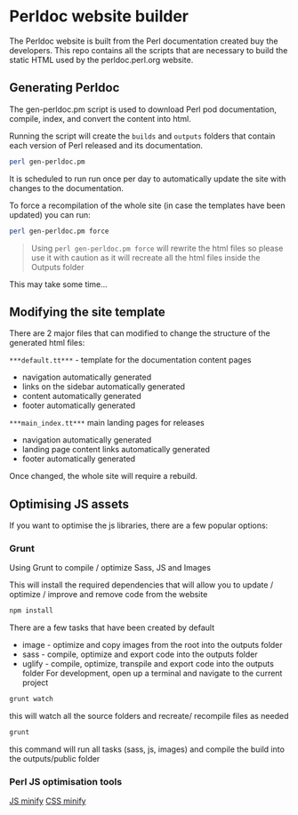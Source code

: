 # Perldoc website builder

The Perldoc website is built from the Perl documentation created buy the developers. This repo contains all the scripts that are necessary to build the static HTML used by the perldoc.perl.org website.

## Generating Perldoc

The gen-perldoc.pm script is used to download Perl pod documentation, compile, index, and convert the content into html.

Running the script will create the `builds` and `outputs` folders that contain each version of Perl released and its documentation.

```bash
perl gen-perldoc.pm
```

It is scheduled to run run once per day to automatically update the site with changes to the documentation. 

To force a recompilation of the whole site (in case the templates have been updated) you can run:

```bash
perl gen-perldoc.pm force
```

> Using `perl gen-perldoc.pm force` will rewrite the html files so please use it with caution as it will recreate all the html files inside the Outputs folder

This may take some time...

## Modifying the site template

There are 2 major files that can modified to change the structure of the generated html files:

`***default.tt***` - template for the documentation content pages

- navigation automatically generated
- links on the sidebar automatically generated
- content automatically generated
- footer automatically generated

`***main_index.tt***` main landing pages for releases

- navigation automatically generated
- landing page content links automatically generated
- footer automatically generated

Once changed, the whole site will require a rebuild.

## Optimising JS assets

If you want to optimise the js libraries, there are a few popular options: 

### Grunt

Using Grunt to compile / optimize Sass, JS and Images

This will install the required dependencies that will allow you to update / optimize / improve and remove code from the website

```bash
npm install
```

There are a few tasks that have been created by default

- image - optimize and copy images from the root into the outputs folder
- sass - compile, optimize and export code into the outputs folder
- uglify - compile, optimize, transpile and export code into the outputs folder
  For development, open up a terminal and navigate to the current project

```bash
grunt watch
```

this will watch all the source folders and recreate/ recompile files as needed

```bash
grunt
```

this command will run all tasks (sass, js, images) and compile the build into the outputs/public folder


### Perl JS optimisation tools

[JS minify](https://metacpan.org/pod/JavaScript::Minifier)
[CSS minify](https://metacpan.org/pod/CSS::Minifier)


